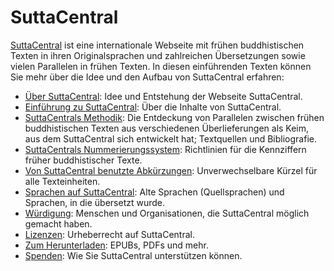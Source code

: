 # SuttaCentral
<a href="https://suttacentral.net" target="_blank">SuttaCentral</a> ist eine internationale Webseite mit frühen buddhistischen Texten in ihren Originalsprachen und zahlreichen Übersetzungen sowie vielen Parallelen in frühen Texten. In diesen einführenden Texten können Sie mehr über die Idee und den Aufbau von SuttaCentral erfahren:

- [Über SuttaCentral](https://sc-voice.github.io/dhammaregen/docs/uber-suttacentral/uber-suttacentral): Idee und Entstehung der Webseite SuttaCentral.
- [Einführung zu SuttaCentral](https://sc-voice.github.io/dhammaregen/docs/uber-suttacentral/einfuhrung-sc): Über die Inhalte von SuttaCentral.
- [SuttaCentrals Methodik](https://sc-voice.github.io/dhammaregen/docs/uber-suttacentral/methodik-sc): Die Entdeckung von Parallelen zwischen frühen buddhistischen Texten aus verschiedenen Überlieferungen als Keim, aus dem SuttaCentral sich entwickelt hat; Textquellen und Bibliografie.
- [SuttaCentrals Nummerierungssystem](https://sc-voice.github.io/dhammaregen/docs/uber-suttacentral/nummerierung-sc): Richtlinien für die Kennziffern früher buddhistischer Texte.
- [Von SuttaCentral benutzte Abkürzungen](https://sc-voice.github.io/dhammaregen/docs/uber-suttacentral/abkurzungen): Unverwechselbare Kürzel für alle Texteinheiten.
- [Sprachen auf SuttaCentral](https://sc-voice.github.io/dhammaregen/docs/uber-suttacentral/sprachen-sc): Alte Sprachen (Quellsprachen) und Sprachen, in die übersetzt wurde.
- [Würdigung](https://sc-voice.github.io/dhammaregen/docs/uber-suttacentral/wurdigung): Menschen und Organisationen, die SuttaCentral möglich gemacht haben.
- [Lizenzen](https://sc-voice.github.io/dhammaregen/docs/uber-suttacentral/lizenzen): Urheberrecht auf SuttaCentral.
- [Zum Herunterladen](https://sc-voice.github.io/dhammaregen/docs/uber-suttacentral/herunterladen): EPUBs, PDFs und mehr.
- [Spenden](https://sc-voice.github.io/dhammaregen/docs/uber-suttacentral/spenden-sc): Wie Sie SuttaCentral unterstützen können.
